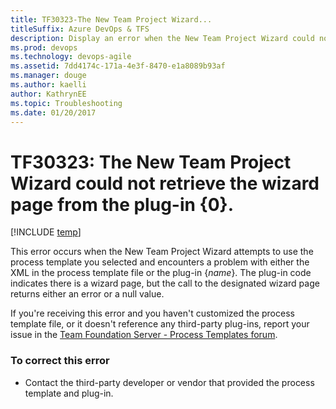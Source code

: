 ```yaml
---
title: TF30323-The New Team Project Wizard...titleSuffix: Azure DevOps & TFS
description: Display an error when the New Team Project Wizard could not retrieve the wizard page from the plug-in.
ms.prod: devops
ms.technology: devops-agile
ms.assetid: 7dd4174c-171a-4e3f-8470-e1a8089b93af
ms.manager: douge
ms.author: kaelliauthor: KathrynEE
ms.topic: Troubleshooting
ms.date: 01/20/2017
---
```


# TF30323: The New Team Project Wizard could not retrieve the wizard page from the plug-in {0}.

[!INCLUDE [temp](../../_shared/version-vsts-tfs-all-versions.md)]

This error occurs when the New Team Project Wizard attempts to use the process template you selected and encounters a problem with either the XML in the process template file or the plug-in {*name*}. The plug-in code indicates there is a wizard page, but the call to the designated wizard page returns either an error or a null value.  
  
 If you're receiving this error and you haven't customized the process template file, or it doesn't reference any third-party plug-ins, report your issue in the [Team Foundation Server - Process Templates forum](http://social.msdn.microsoft.com/Forums/home?forum=tfsprocess).  
  
### To correct this error  
  
-   Contact the third-party developer or vendor that provided the process template and plug-in.